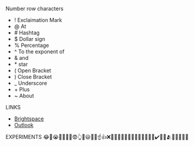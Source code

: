 Number row characters
- ! Exclaimation Mark
- @ At
- \# Hashtag
- $ Dollar sign
- % Percentage
- ^ To the exponent of
- & and
- \* star
- ( Open Bracket
- ) Close Bracket
- _ Underscore
- \+ Plus
- ~ About

LINKS
- [Brightspace](https://learn.georgebrown.ca/d2l/home)
- [Outlook](https://outlook.office.com/mail/)

EXPERIMENTS
😂👀😭💯🥰📝🥺😨👆🤐😃✅🎉☝️👍❌🤔😀👏🤣😏👋🫶🤞💢😴💚😵‍💫✔️💅✨🫂😄🐱😐🥹🐒
